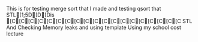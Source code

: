 This is for testing merge sort that I made
and testing qsort that STL[1;5D[D[Dis [C[C[C[C[C[C[C[C[C[C[C[C[C[C[C[C[C[C[C STL
And Checking Memory leaks
and using template
Using my school cost lecture
